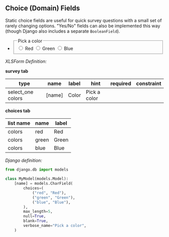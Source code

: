 ## Choice (Domain) Fields

Static choice fields are useful for quick survey questions with a small set of rarely changing options.  "Yes/No" fields can also be implemented this way (though Django also includes a separate `BooleanField`).

<ul data-role="listview" data-inset="true">
  <li class="ui-field-contain">
    <fieldset data-xform-type='select one' data-role='controlgroup' data-type='horizontal'>
      <legend>Pick a color</legend>
      <input type='radio' id='select-color-red' name='color' value='red'>
      <label for='select-color-red'>Red</label>
      <input type='radio' id='select-color-green' name='color' value='green'>
      <label for='select-color-green'>Green</label>
      <input type='radio' id='select-color-blue' name='color' value='blue'>
      <label for='select-color-blue'>Blue</label>
    </fieldset>
    <p class='error select-color-errors'></p>
  </li>
</ul>

*XLSForm Definition:*

**survey tab**

type | name | label | hint | required | constraint
-----|------|-------|------|----------|------------
select_one colors | [name] | Color | Pick a color | | 

**choices tab**

list name | name | label
----------|------|-------
colors | red  | Red
colors | green | Green
colors | blue | Blue

*Django definition:*

```python
from django.db import models

class MyModel(models.Model):
    [name] = models.CharField(
        choices=(
            ("red", "Red"),
            ("green", "Green"),
            ("blue", "Blue"),
        ),
        max_length=5,
        null=True,
        blank=True,
        verbose_name="Pick a color",
    )
```
